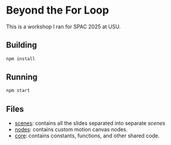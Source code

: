 # Beyond the For Loop

This is a workshop I ran for SPAC 2025 at USU. 

## Building

```sh
npm install
```

## Running

```sh
npm start
```

## Files 

- [scenes](./src/scenes/): contains all the slides separated into separate _scenes_
- [nodes](./src/nodes/): contains custom motion canvas nodes.
- [core](./src/core/): contains constants, functions, and other shared code.
